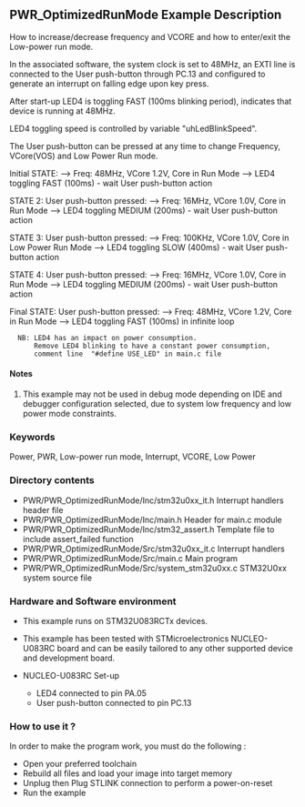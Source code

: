 ## <b>PWR_OptimizedRunMode Example Description</b>

How to increase/decrease frequency and VCORE and how to enter/exit the
Low-power run mode.

In the associated software, the system clock is set to 48MHz, an EXTI line
is connected to the User push-button through PC.13 and configured to generate an
interrupt on falling edge upon key press.

After start-up LED4 is toggling FAST (100ms blinking period), indicates that device
is running at 48MHz.

LED4 toggling speed is controlled by variable "uhLedBlinkSpeed".

The User push-button can be pressed at any time to change Frequency, VCore(VOS)
and Low Power Run mode.

Initial STATE:
--> Freq: 48MHz, VCore 1.2V, Core in Run Mode
--> LED4 toggling FAST (100ms)   - wait User push-button action

STATE 2:
User push-button pressed:
--> Freq: 16MHz, VCore 1.0V, Core in Run Mode
--> LED4 toggling MEDIUM (200ms) - wait User push-button action

STATE 3:
User push-button pressed:
--> Freq:  100KHz, VCore 1.0V, Core in Low Power Run Mode
--> LED4 toggling SLOW (400ms)   - wait User push-button action

STATE 4:
User push-button pressed:
--> Freq: 16MHz, VCore 1.0V, Core in Run Mode
--> LED4 toggling MEDIUM (200ms) - wait User push-button action

Final STATE:
User push-button pressed:
--> Freq: 48MHz, VCore 1.2V, Core in Run Mode
--> LED4 toggling FAST (100ms) in infinite loop

      NB: LED4 has an impact on power consumption.
          Remove LED4 blinking to have a constant power consumption,
          comment line  "#define USE_LED" in main.c file

#### <b>Notes</b>

  1. This example may not be used in debug mode depending on IDE and debugger
    configuration selected, due to system low frequency and low power mode
    constraints.

### <b>Keywords</b>

Power, PWR, Low-power run mode, Interrupt, VCORE, Low Power

### <b>Directory contents</b>

  - PWR/PWR_OptimizedRunMode/Inc/stm32u0xx_it.h          Interrupt handlers header file
  - PWR/PWR_OptimizedRunMode/Inc/main.h                  Header for main.c module
  - PWR/PWR_OptimizedRunMode/Inc/stm32_assert.h          Template file to include assert_failed function
  - PWR/PWR_OptimizedRunMode/Src/stm32u0xx_it.c          Interrupt handlers
  - PWR/PWR_OptimizedRunMode/Src/main.c                  Main program
  - PWR/PWR_OptimizedRunMode/Src/system_stm32u0xx.c      STM32U0xx system source file


### <b>Hardware and Software environment</b>

  - This example runs on STM32U083RCTx devices.

  - This example has been tested with STMicroelectronics NUCLEO-U083RC
    board and can be easily tailored to any other supported device
    and development board.

  - NUCLEO-U083RC Set-up
    - LED4 connected to pin PA.05
    - User push-button connected to pin PC.13

### <b>How to use it ?</b>

In order to make the program work, you must do the following :

 - Open your preferred toolchain
 - Rebuild all files and load your image into target memory
 - Unplug then Plug STLINK connection to perform a power-on-reset
 - Run the example